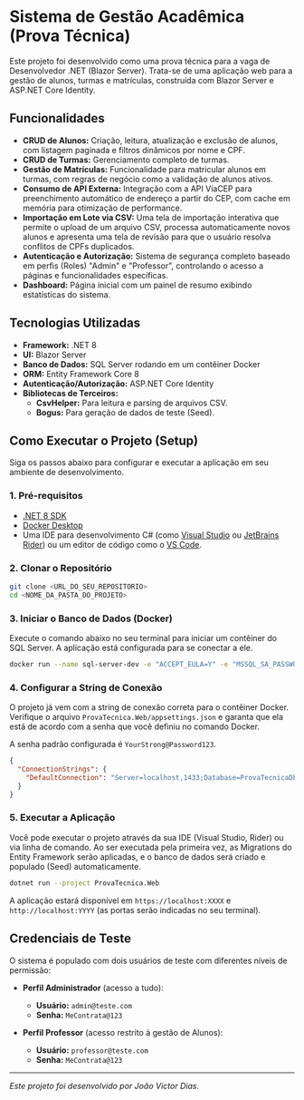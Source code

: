 # Sistema de Gestão Acadêmica (Prova Técnica)

Este projeto foi desenvolvido como uma prova técnica para a vaga de Desenvolvedor .NET (Blazor Server). Trata-se de uma aplicação web para a gestão de alunos, turmas e matrículas, construída com Blazor Server e ASP.NET Core Identity.

## Funcionalidades

* **CRUD de Alunos:** Criação, leitura, atualização e exclusão de alunos, com listagem paginada e filtros dinâmicos por nome e CPF.
* **CRUD de Turmas:** Gerenciamento completo de turmas.
* **Gestão de Matrículas:** Funcionalidade para matricular alunos em turmas, com regras de negócio como a validação de alunos ativos.
* **Consumo de API Externa:** Integração com a API ViaCEP para preenchimento automático de endereço a partir do CEP, com cache em memória para otimização de performance.
* **Importação em Lote via CSV:** Uma tela de importação interativa que permite o upload de um arquivo CSV, processa automaticamente novos alunos e apresenta uma tela de revisão para que o usuário resolva conflitos de CPFs duplicados.
* **Autenticação e Autorização:** Sistema de segurança completo baseado em perfis (Roles) "Admin" e "Professor", controlando o acesso a páginas e funcionalidades específicas.
* **Dashboard:** Página inicial com um painel de resumo exibindo estatísticas do sistema.

## Tecnologias Utilizadas

* **Framework:** .NET 8
* **UI:** Blazor Server
* **Banco de Dados:** SQL Server rodando em um contêiner Docker
* **ORM:** Entity Framework Core 8
* **Autenticação/Autorização:** ASP.NET Core Identity
* **Bibliotecas de Terceiros:**
    * **CsvHelper:** Para leitura e parsing de arquivos CSV.
    * **Bogus:** Para geração de dados de teste (Seed).

## Como Executar o Projeto (Setup)

Siga os passos abaixo para configurar e executar a aplicação em seu ambiente de desenvolvimento.

### 1. Pré-requisitos

* [.NET 8 SDK](https://dotnet.microsoft.com/download/dotnet/8.0)
* [Docker Desktop](https://www.docker.com/products/docker-desktop/)
* Uma IDE para desenvolvimento C# (como [Visual Studio](https://visualstudio.microsoft.com/) ou [JetBrains Rider](https://www.jetbrains.com/rider/)) ou um editor de código como o [VS Code](https://code.visualstudio.com/).

### 2. Clonar o Repositório

```bash
git clone <URL_DO_SEU_REPOSITORIO>
cd <NOME_DA_PASTA_DO_PROJETO>
```

### 3. Iniciar o Banco de Dados (Docker)

Execute o comando abaixo no seu terminal para iniciar um contêiner do SQL Server. A aplicação está configurada para se conectar a ele.

```bash
docker run --name sql-server-dev -e "ACCEPT_EULA=Y" -e "MSSQL_SA_PASSWORD=YourStrong@Password123" -p 1433:1433 -d [mcr.microsoft.com/mssql/server:2022-latest](https://mcr.microsoft.com/mssql/server:2022-latest)
```

### 4. Configurar a String de Conexão

O projeto já vem com a string de conexão correta para o contêiner Docker. Verifique o arquivo `ProvaTecnica.Web/appsettings.json` e garanta que ela está de acordo com a senha que você definiu no comando Docker.

A senha padrão configurada é `YourStrong@Password123`.

```json
{
  "ConnectionStrings": {
    "DefaultConnection": "Server=localhost,1433;Database=ProvaTecnicaDb;User Id=sa;Password=YourStrong@Password123;TrustServerCertificate=True"
  }
}
```

### 5. Executar a Aplicação

Você pode executar o projeto através da sua IDE (Visual Studio, Rider) ou via linha de comando. Ao ser executada pela primeira vez, as Migrations do Entity Framework serão aplicadas, e o banco de dados será criado e populado (Seed) automaticamente.

```bash
dotnet run --project ProvaTecnica.Web
```

A aplicação estará disponível em `https://localhost:XXXX` e `http://localhost:YYYY` (as portas serão indicadas no seu terminal).

## Credenciais de Teste

O sistema é populado com dois usuários de teste com diferentes níveis de permissão:

* **Perfil Administrador** (acesso a tudo):
    * **Usuário:** `admin@teste.com`
    * **Senha:** `MeContrata@123`

* **Perfil Professor** (acesso restrito à gestão de Alunos):
    * **Usuário:** `professor@teste.com`
    * **Senha:** `MeContrata@123`

---
*Este projeto foi desenvolvido por João Victor Dias.*